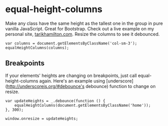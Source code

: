 equal-height-columns
====================

Make any class have the same height as the tallest one in the group in pure vanilla JavaScript. Great for Bootstrap. Check out a live example on my personal site, [tarikhamilton.com](http://tarikhamilton.com). Resize the columns to see it debounced.

```
var columns = document.getElementsByClassName('col-sm-3');
equalHeightColumns(columns); 
```

## Breakpoints

If your elements' heights are changing on breakpoints, just call equal-height-columns again. Here's an example using [underscore](http://underscorejs.org/#debounce's debounce) function to change on resize.

```
var updateHeights = _.debounce(function () {
	equalHeightColumns(document.getElementsByClassName('home'));
}, 300);

window.onresize = updateHeights;
```